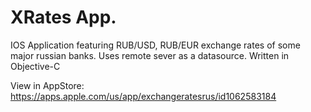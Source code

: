 # XRates App.
IOS Application featuring RUB/USD, RUB/EUR exchange rates of some major russian banks.
Uses remote sever as a datasource.
Written in Objective-C

View in AppStore: https://apps.apple.com/us/app/exchangeratesrus/id1062583184


